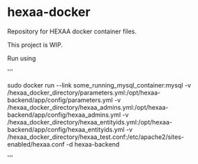 # hexaa-docker

Repository for HEXAA docker container files.

This project is WIP.

Run  using

'''

sudo docker run --link some_running_mysql_container:mysql -v /hexaa_docker_directory/parameters.yml:/opt/hexaa-backend/app/config/parameters.yml -v /hexaa_docker_directory/hexaa_admins.yml:/opt/hexaa-backend/app/config/hexaa_admins.yml -v /hexaa_docker_directory/hexaa_entityids.yml:/opt/hexaa-backend/app/config/hexaa_entityids.yml -v /hexaa_docker_directory/hexaa_test.conf:/etc/apache2/sites-enabled/hexaa.conf -d hexaa-backend

'''